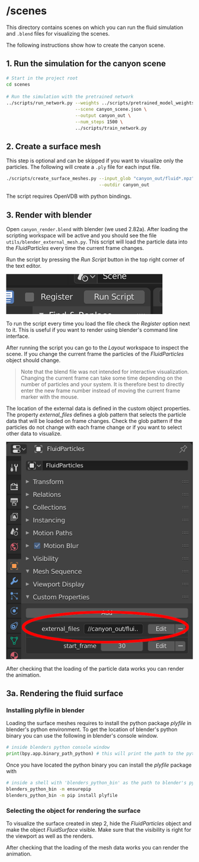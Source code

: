 # /scenes
This directory contains scenes on which you can run the fluid simulation and ```.blend``` files for visualizing the scenes.

The following instructions show how to create the canyon scene.

## 1. Run the simulation for the canyon scene
```bash
# Start in the project root
cd scenes

# Run the simulation with the pretrained network
../scripts/run_network.py --weights ../scripts/pretrained_model_weights.h5 \
                          --scene canyon_scene.json \
                          --output canyon_out \
                          --num_steps 1500 \
                          ../scripts/train_network.py

```

## 2. Create a surface mesh
This step is optional and can be skipped if you want to visualize only the particles.
The following will create a ```.ply``` file for each input file. 
```bash
./scripts/create_surface_meshes.py --input_glob "canyon_out/fluid*.npz" \
                                   --outdir canyon_out
```
The script requires OpenVDB with python bindings.

## 3. Render with blender
Open ```canyon_render.blend``` with blender (we used 2.82a).
After loading the scripting workspace will be active and you should see the file ```utils/blender_external_mesh.py```.
This script will load the particle data into the *FluidParticles* every time the current frame changes.

Run the script by pressing the *Run Script* button in the top right corner of the text editor.

![Run script button](../images/run_script_button.png)

To run the script every time you load the file check the *Register* option next to it.
This is useful if you want to render using blender's command line interface.

After running the script you can go to the *Layout* workspace to inspect the scene.
If you change the current frame the particles of the *FluidParticles* object should change.

> Note that the blend file was not intended for interactive visualization. Changing the current frame can take some time depending on the number of particles and your system. It is therefore best to directly enter the new frame number instead of moving the current frame marker with the mouse.

The location of the external data is defined in the custom object properties.
The property *external_files* defines a glob pattern that selects the particle data that will be loaded on frame changes.
Check the glob pattern if the particles do not change with each frame change or if you want to select other data to visualize.

![Custom object properties](../images/custom_properties.png)

After checking that the loading of the particle data works you can render the animation.

## 3a. Rendering the fluid surface
### Installing plyfile in blender
Loading the surface meshes requires to install the python package *plyfile* in blender's python environment.
To get the location of blender's python binary you can use the following in blender's console window.
```python
# inside blenders python console window
print(bpy.app.binary_path_python) # this will print the path to the python binary.
```

Once you have located the python binary you can install the *plyfile* package with
```bash
# inside a shell with 'blenders_python_bin' as the path to blender's python binary
blenders_python_bin -m ensurepip
blenders_python_bin -m pip install plyfile
```

### Selecting the object for rendering the surface
To visualize the surface created in step 2, hide the *FluidParticles* object and make the object *FluidSurface* visible.
Make sure that the visibility is right for the viewport as well as the renders.

After checking that the loading of the mesh data works you can render the animation.


